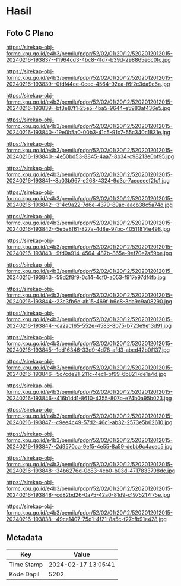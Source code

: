 # Hasil

## Foto C Plano

https://sirekap-obj-formc.kpu.go.id/e4b3/pemilu/pdpr/52/02/01/20/12/5202012012015-20240216-193837--f1964cd3-4bc8-4fd7-b39d-298865e6c0fc.jpg

https://sirekap-obj-formc.kpu.go.id/e4b3/pemilu/pdpr/52/02/01/20/12/5202012012015-20240216-193839--0fdf44ce-0cec-4564-92ea-f6f2c3da9c6a.jpg

https://sirekap-obj-formc.kpu.go.id/e4b3/pemilu/pdpr/52/02/01/20/12/5202012012015-20240216-193839--bf3e87f1-25e5-4ba5-9644-e5983af436e5.jpg

https://sirekap-obj-formc.kpu.go.id/e4b3/pemilu/pdpr/52/02/01/20/12/5202012012015-20240216-193840--19e0b5a0-00b3-41c5-91c7-55c340c1831e.jpg

https://sirekap-obj-formc.kpu.go.id/e4b3/pemilu/pdpr/52/02/01/20/12/5202012012015-20240216-193840--4e50bd53-8845-4aa7-8b34-c98213e0bf95.jpg

https://sirekap-obj-formc.kpu.go.id/e4b3/pemilu/pdpr/52/02/01/20/12/5202012012015-20240216-193841--8a03b967-e268-4324-9d3c-7aeceeef2fc1.jpg

https://sirekap-obj-formc.kpu.go.id/e4b3/pemilu/pdpr/52/02/01/20/12/5202012012015-20240216-193842--314c9a22-7d6e-4379-89ac-aacb38c5a74d.jpg

https://sirekap-obj-formc.kpu.go.id/e4b3/pemilu/pdpr/52/02/01/20/12/5202012012015-20240216-193842--5e5e8f61-827a-4d8e-97bc-40511814e498.jpg

https://sirekap-obj-formc.kpu.go.id/e4b3/pemilu/pdpr/52/02/01/20/12/5202012012015-20240216-193843--9fd0a914-4564-487b-865e-9ef70e7a59be.jpg

https://sirekap-obj-formc.kpu.go.id/e4b3/pemilu/pdpr/52/02/01/20/12/5202012012015-20240216-193843--59d2f8f9-0c14-4cf0-a053-f917e97df4fb.jpg

https://sirekap-obj-formc.kpu.go.id/e4b3/pemilu/pdpr/52/02/01/20/12/5202012012015-20240216-193844--23c3fb6e-ab15-469f-b6d8-3da9c9a08290.jpg

https://sirekap-obj-formc.kpu.go.id/e4b3/pemilu/pdpr/52/02/01/20/12/5202012012015-20240216-193844--ca2ac165-552e-4583-8b75-b723e9e13d91.jpg

https://sirekap-obj-formc.kpu.go.id/e4b3/pemilu/pdpr/52/02/01/20/12/5202012012015-20240216-193845--1dd16346-33d9-4d78-afd3-abcd42b0f137.jpg

https://sirekap-obj-formc.kpu.go.id/e4b3/pemilu/pdpr/52/02/01/20/12/5202012012015-20240216-193846--5c7cde21-211c-4ec1-bf99-6b8217de1a4d.jpg

https://sirekap-obj-formc.kpu.go.id/e4b3/pemilu/pdpr/52/02/01/20/12/5202012012015-20240216-193846--416b1dd1-8610-4355-807b-e74b0a95b023.jpg

https://sirekap-obj-formc.kpu.go.id/e4b3/pemilu/pdpr/52/02/01/20/12/5202012012015-20240216-193847--c9ee4c49-57d2-46c1-ab32-2573e5b62610.jpg

https://sirekap-obj-formc.kpu.go.id/e4b3/pemilu/pdpr/52/02/01/20/12/5202012012015-20240216-193847--2d9570ca-9ef5-4e55-8a59-debb9c4acec5.jpg

https://sirekap-obj-formc.kpu.go.id/e4b3/pemilu/pdpr/52/02/01/20/12/5202012012015-20240216-193848--34b6276d-0c83-4cb0-b03d-4717833798dc.jpg

https://sirekap-obj-formc.kpu.go.id/e4b3/pemilu/pdpr/52/02/01/20/12/5202012012015-20240216-193848--cd82bd26-0a75-42a0-81d9-c1975217f75e.jpg

https://sirekap-obj-formc.kpu.go.id/e4b3/pemilu/pdpr/52/02/01/20/12/5202012012015-20240216-193838--49ce1407-75d1-4f21-8a5c-f27cfb91e428.jpg


## Metadata

| Key        | Value               |
| ---------- | ------------------- |
| Time Stamp | 2024-02-17 13:05:41 |
| Kode Dapil | 5202                |



